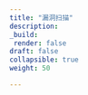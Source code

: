 ```yaml
---
title: "漏洞扫描"
description:
_build:
 render: false 
draft: false
collapsible: true
weight: 50

---
```


